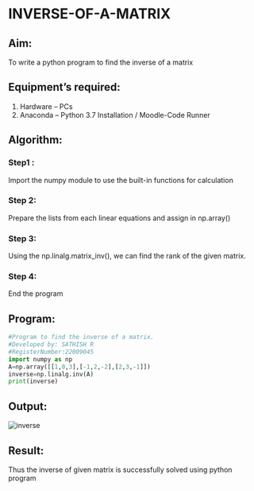 # INVERSE-OF-A-MATRIX

## Aim:
To write a python program to find the inverse of a matrix

## Equipment’s required:
1. 	Hardware – PCs
2. 	Anaconda – Python 3.7 Installation / Moodle-Code Runner

## Algorithm:

### Step1 : 
Import the numpy module to use the built-in functions for calculation

### Step 2:
Prepare the lists from each linear equations and assign in np.array()

### Step 3:
Using the np.linalg.matrix_inv(), we can find the rank of the given matrix.

### Step 4: 
End the program

## Program:

```python
#Program to find the inverse of a matrix.
#Developed by: SATHISH R
#RegisterNumber:22009045
import numpy as np
A=np.array([[1,0,3],[-1,2,-2],[2,3,-1]])
inverse=np.linalg.inv(A)
print(inverse)
```

## Output:

![inverse](https://user-images.githubusercontent.com/120574768/209985228-2b242949-5f1b-43eb-8acd-bec453cf1eaf.png)

## Result:
Thus the inverse of given matrix is successfully solved using python program

